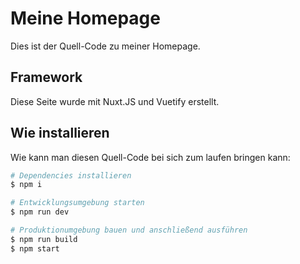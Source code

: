# Meine Homepage
Dies ist der Quell-Code zu meiner Homepage.

## Framework
Diese Seite wurde mit Nuxt.JS und Vuetify erstellt.

## Wie installieren

Wie kann man diesen Quell-Code bei sich zum laufen bringen kann:
``` bash
# Dependencies installieren
$ npm i

# Entwicklungsumgebung starten
$ npm run dev

# Produktionumgebung bauen und anschließend ausführen
$ npm run build
$ npm start
```
